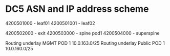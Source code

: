 # DC5 ASN and IP address scheme

4200501000 - leaf01
4200501001 - leaf02

4200502000 - exit
4200503000 - spine pod1
4200504000 - superspine


Routing underlay MGMT    POD 1 	 10.0.163.0/25
Routing underlay Public  POD 1 	 10.0.160.0/25
